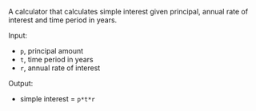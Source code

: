 A calculator that calculates simple interest given principal, annual rate of interest and time period in years.

Input:
- `p`, principal amount
- `t`, time period in years
- `r`, annual rate of interest
  
Output:
- simple interest = `p*t*r`
